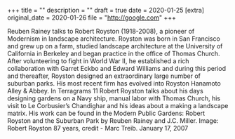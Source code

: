 +++
title = ""
description = ""
draft = true
date = 2020-01-25
[extra]
original_date = 2020-01-26
file = "http://google.com"
+++

Reuben Rainey talks to Robert Royston (1918-2008), a pioneer of Modernism in landscape architecture. Royston was born in San Francisco and grew up on a farm, studied landscape architecture at the University of California in Berkeley and began practice in the office of Thomas Church. After volunteering to fight in World War II, he established a rich collaboration with Garret Eckbo and Edward Williams and during this period and thereafter, Royston designed an extraordinary large number of suburban parks. His most recent firm has evolved into Royston Hanamoto Alley & Abbey. In Terragrams 11 Robert Royston talks about his days designing gardens on a Navy ship, manual labor with Thomas Church, his visit to Le Corbusier’s Chandighar and his ideas about a making a landscape matrix. His work can be found in the Modern Public Gardens: Robert Royston and the Suburban Park by Reuben Rainey and J.C. Miller. Image: Robert Royston 87 years, credit - Marc Treib. January 17, 2007
